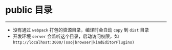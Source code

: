 # public 目录
------------
- 没有通过 `webpack` 打包的资源目录，编译时会自动 `copy` 到 `dist` 目录
- 开发环境 `server` 会监听这个目录，启动访问权限，如 `http://localhost:3000/(sso|browser|kindEditorPlugins)`